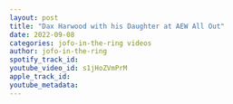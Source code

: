 ```yaml
---
layout: post
title: "Dax Harwood with his Daughter at AEW All Out"
date: 2022-09-08
categories: jofo-in-the-ring videos
author: jofo-in-the-ring
spotify_track_id: 
youtube_video_id: s1jHoZVmPrM
apple_track_id: 
youtube_metadata: 
---
```

